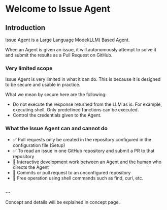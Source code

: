 # Welcome to Issue Agent

## Introduction

Issue Agent is a Large Language Model(LLM) Based Agent.

When an Agent is given an issue, it will autonomously attempt to solve it and submit the results as a Pull Request on GitHub.


### Very limited scope
Issue Agent is very limited in what it can do. This is because it is designed to be secure and usable in practice.

What we mean by secure here are the following:

* Do not execute the response returned from the LLM as is. For example, executing shell. Only predefined functions can be executed.
* Control the credentials given to the Agent. 


### What the Issue Agent can and cannot do

* ✅ Pull requests only be created in the repository configured in the configuration file (Setup)
* ✅ To read an issue in one GitHub repository and submit a PR to that repository
* 🚫 Interactive development work between an Agent and the human who directs the Agent
* 🚫 Commits or pull request to an unconfigured repository
* 🚫 Free operation using shell commands such as find, curl, etc.


### ...

Concept and details will be explained in concept page.
